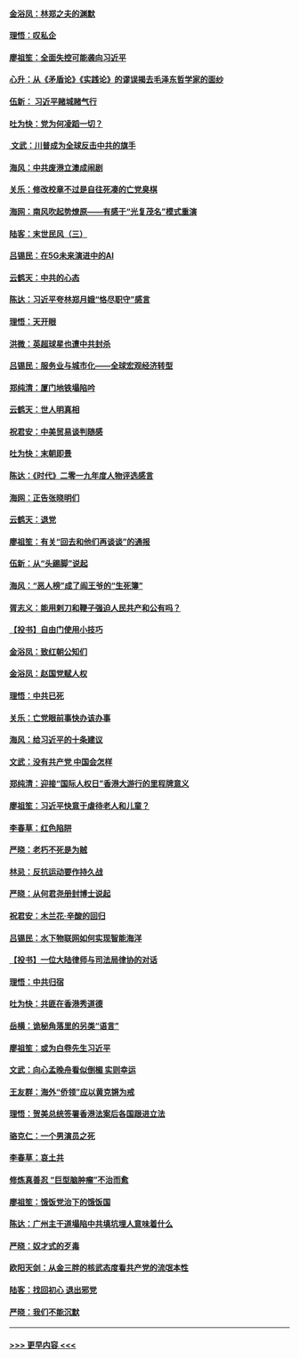 #### [金浴凤：林郑之夫的渊默](../pages/nsc993/n11737735.md?t=12221001) 
#### [理悟：叹私企](../pages/nsc993/n11737715.md?t=12221001) 
#### [廖祖笙：全面失控可能袭向习近平](../pages/nsc993/n11737704.md?t=12221001) 
#### [心升：从《矛盾论》《实践论》的谬误揭去毛泽东哲学家的面纱](../pages/nsc993/n11736962.md?t=12221001) 
#### [伍新： 习近平赌城赌气行](../pages/nsc993/n11736929.md?t=12221001) 
#### [吐为快：党为何凌蹈一切？](../pages/nsc993/n11736915.md?t=12221001) 
#### [ 文武：川普成为全球反击中共的旗手](../pages/nsc993/n11736882.md?t=12221001) 
#### [海风：中共废港立澳成闹剧](../pages/nsc993/n11735857.md?t=12221001) 
#### [关乐：修改校章不过是自往死凑的亡党臭棋](../pages/nsc993/n11735097.md?t=12221001) 
#### [海网：南风吹起势燎原——有感于“光复茂名”模式重演](../pages/nsc993/n11732308.md?t=12221001) 
#### [陆客：末世民风（三）](../pages/nsc993/n11732211.md?t=12221001) 
#### [吕锡民：在5G未来演进中的AI](../pages/nsc993/n11730010.md?t=12221001) 
#### [云鹤天：中共的心态](../pages/nsc993/n11729906.md?t=12221001) 
#### [陈达：习近平夸林郑月娥“恪尽职守”感言](../pages/nsc993/n11729881.md?t=12221001) 
#### [理悟：天开眼](../pages/nsc993/n11729699.md?t=12221001) 
#### [洪微：英超球星也遭中共封杀](../pages/nsc993/n11727243.md?t=12221001) 
#### [吕锡民：服务业与城市化——全球宏观经济转型](../pages/nsc993/n11725845.md?t=12221001) 
#### [郑纯清：厦门地铁塌陷吟](../pages/nsc993/n11725813.md?t=12221001) 
#### [云鹤天：世人明真相](../pages/nsc993/n11725621.md?t=12221001) 
#### [祝君安：中美贸易谈判随感](../pages/nsc993/n11725609.md?t=12221001) 
#### [吐为快：末朝即景](../pages/nsc993/n11723365.md?t=12221001) 
#### [陈达：《时代》二零一九年度人物评选感言](../pages/nsc993/n11723337.md?t=12221001) 
#### [海网：正告张晓明们](../pages/nsc993/n11723228.md?t=12221001) 
#### [云鹤天：退党](../pages/nsc993/n11723056.md?t=12221001) 
#### [廖祖笙：有关“回去和他们再谈谈”的通报](../pages/nsc993/n11722442.md?t=12221001) 
#### [伍新：从“头踢脚”说起](../pages/nsc993/n11722429.md?t=12221001) 
#### [海风：“恶人榜”成了阎王爷的“生死簿”](../pages/nsc993/n11722272.md?t=12221001) 
#### [胥志义：能用剌刀和鞭子强迫人民共产和公有吗？](../pages/nsc993/n11720569.md?t=12221001) 
#### [【投书】自由门使用小技巧](../pages/nsc993/n11720180.md?t=12221001) 
#### [金浴凤：致红朝公知们](../pages/nsc993/n11720563.md?t=12221001) 
#### [金浴凤：赵国党赋人权](../pages/nsc993/n11720533.md?t=12221001) 
#### [理悟：中共已死](../pages/nsc993/n11720233.md?t=12221001) 
#### [关乐：亡党眼前事快办该办事](../pages/nsc993/n11719160.md?t=12221001) 
#### [海风：给习近平的十条建议](../pages/nsc993/n11717616.md?t=12221001) 
#### [文武：没有共产党 中国会怎样](../pages/nsc993/n11717584.md?t=12221001) 
#### [郑纯清：迎接“国际人权日”香港大游行的里程牌意义](../pages/nsc993/n11717417.md?t=12221001) 
#### [廖祖笙：习近平快意于虐待老人和儿童？](../pages/nsc993/n11715313.md?t=12221001) 
#### [李春草：红色陷阱](../pages/nsc993/n11715029.md?t=12221001) 
#### [严晓：老朽不死是为贼](../pages/nsc993/n11712910.md?t=12221001) 
#### [林忌：反抗运动要作持久战](../pages/nsc993/n11712623.md?t=12221001) 
#### [严晓：从何君尧册封博士说起](../pages/nsc993/n11712465.md?t=12221001) 
#### [祝君安：木兰花·辛酸的回归](../pages/nsc993/n11712381.md?t=12221001) 
#### [吕锡民：水下物联网如何实现智能海洋](../pages/nsc993/n11711158.md?t=12221001) 
#### [【投书】一位大陆律师与司法局律协的对话](../pages/nsc993/n11709675.md?t=12221001) 
#### [理悟：中共归宿](../pages/nsc993/n11710059.md?t=12221001) 
#### [吐为快：共匪在香港秀道德](../pages/nsc993/n11709979.md?t=12221001) 
#### [岳横：诡秘角落里的另类“语言”](../pages/nsc993/n11709792.md?t=12221001) 
#### [廖祖笙：或为白卷先生习近平](../pages/nsc993/n11708330.md?t=12221001) 
#### [文武：向心孟晚舟看似倒楣 实则幸运](../pages/nsc993/n11708236.md?t=12221001) 
#### [王友群：海外“侨领”应以黄克锵为戒](../pages/nsc993/n11706176.md?t=12221001) 
#### [理悟：贺美总统签署香港法案后各国跟进立法](../pages/nsc993/n11706853.md?t=12221001) 
#### [骆克仁：一个男演员之死](../pages/nsc993/n11706677.md?t=12221001) 
#### [李春草：哀土共](../pages/nsc993/n11706255.md?t=12221001) 
#### [修炼真善忍 “巨型脑肿瘤”不治而愈](../pages/nsc993/n11705340.md?t=12221001) 
#### [廖祖笙：饿饭党治下的饿饭国](../pages/nsc993/n11705085.md?t=12221001) 
#### [陈达：广州主干道塌陷中共填坑埋人意味着什么](../pages/nsc993/n11705046.md?t=12221001) 
#### [严晓：奴才式的歹毒](../pages/nsc993/n11704826.md?t=12221001) 
#### [欧阳天剑：从金三胖的核武态度看共产党的流氓本性](../pages/nsc993/n11702238.md?t=12221001) 
#### [陆客：找回初心 退出邪党](../pages/nsc993/n11702213.md?t=12221001) 
#### [严晓：我们不能沉默](../pages/nsc993/n11702110.md?t=12221001) 

----
#### [ >>> 更早内容 <<< ](../indexes/nsc993-earlier.md)
